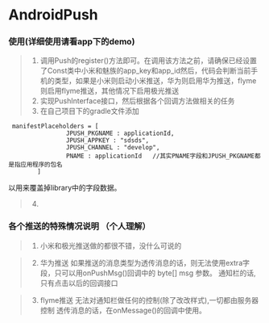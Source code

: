 # AndroidPush

### 使用(详细使用请看app下的demo)
>1. 调用Push的register()方法即可。在调用该方法之前，请确保已经设置了Const类中小米和魅族的app_key和app_id然后，代码会判断当前手机的类型，如果是小米则启动小米推送，华为则启用华为推送，flyme则启用flyme推送，其他情况下启用极光推送
>2. 实现PushInterface接口，然后根据各个回调方法做相关的任务
>3. 在自己项目下的gradle文件添加
```
 manifestPlaceholders = [
                JPUSH_PKGNAME : applicationId,
                JPUSH_APPKEY : "sdsds",
                JPUSH_CHANNEL : "develop",
                PNAME : applicationId   //其实PNAME字段和JPUSH_PKGNAME都是指应用程序的包名
        ]
```
以用来覆盖掉library中的字段数据。
>4. 

### 各个推送的特殊情况说明 （个人理解）
>1. 小米和极光推送做的都很不错，没什么可说的

>2. 华为推送
如果推送的消息类型为透传消息的话，则无法使用extra字段，只可以用onPushMsg()回调中的 byte[] msg 参数。
通知栏的话,只有点击以后的回调接口

>3. flyme推送
无法对通知栏做任何的控制(除了改改样式),一切都由服务器控制
透传消息的话，在onMessage()的回调中使用。
